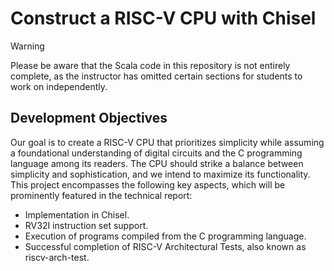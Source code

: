# Construct a  RISC-V CPU with Chisel

> [!WARNING]
> Please be aware that the Scala code in this repository is not entirely complete, as the instructor has omitted certain sections for students to work on independently.

## Development Objectives

Our goal is to create a RISC-V CPU that prioritizes simplicity while assuming a foundational understanding of digital circuits and the C programming language among its readers. The CPU should strike a balance between simplicity and sophistication, and we intend to maximize its functionality. This project encompasses the following key aspects, which will be prominently featured in the technical report:
* Implementation in Chisel.
* RV32I instruction set support.
* Execution of programs compiled from the C programming language.
* Successful completion of RISC-V Architectural Tests, also known as riscv-arch-test.
